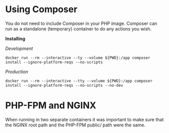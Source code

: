 # Using Composer

You do not need to include Composer in your PHP image.
Composer can run as a standalone (temporary) container to do any actions you wish.

**Installing**

*Development*

`docker run --rm --interactive --ty --volume ${PWD}:/app composer install --ignore-platform-reqs --no-scripts`

*Production*

`docker run --rm --interactive --tty --volume ${PWD}:/app composer install --ignore-platform-reqs --no-scripts --no-dev`

# PHP-FPM and NGINX

When running in two separate containers it was important to make sure that the NGINX root path and the PHP-FPM public/ path were the same.
